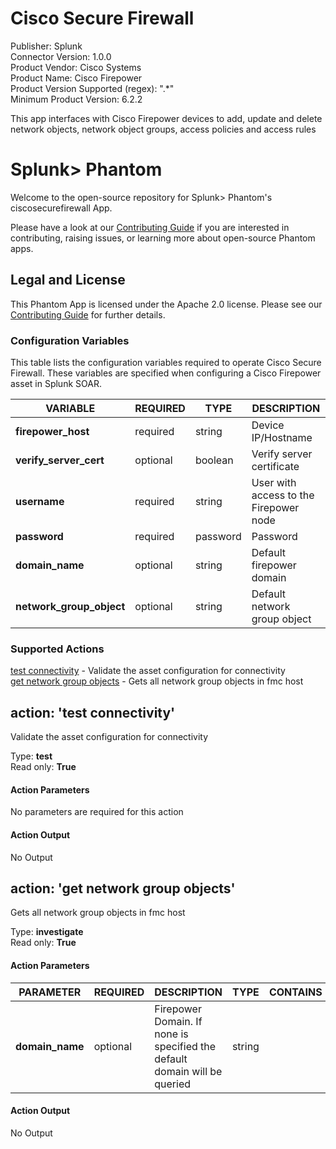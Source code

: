 [comment]: # "Auto-generated SOAR connector documentation"
# Cisco Secure Firewall

Publisher: Splunk  
Connector Version: 1.0.0  
Product Vendor: Cisco Systems  
Product Name: Cisco Firepower  
Product Version Supported (regex): ".\*"  
Minimum Product Version: 6.2.2  

This app interfaces with Cisco Firepower devices to add, update and delete network objects, network object groups, access policies and access rules

# Splunk> Phantom

Welcome to the open-source repository for Splunk> Phantom's ciscosecurefirewall App.

Please have a look at our [Contributing Guide](https://github.com/Splunk-SOAR-Apps/.github/blob/main/.github/CONTRIBUTING.md) if you are interested in contributing, raising issues, or learning more about open-source Phantom apps.

## Legal and License

This Phantom App is licensed under the Apache 2.0 license. Please see our [Contributing Guide](https://github.com/Splunk-SOAR-Apps/.github/blob/main/.github/CONTRIBUTING.md#legal-notice) for further details.


### Configuration Variables
This table lists the configuration variables required to operate Cisco Secure Firewall. These variables are specified when configuring a Cisco Firepower asset in Splunk SOAR.

VARIABLE | REQUIRED | TYPE | DESCRIPTION
-------- | -------- | ---- | -----------
**firepower_host** |  required  | string | Device IP/Hostname
**verify_server_cert** |  optional  | boolean | Verify server certificate
**username** |  required  | string | User with access to the Firepower node
**password** |  required  | password | Password
**domain_name** |  optional  | string | Default firepower domain
**network_group_object** |  optional  | string | Default network group object

### Supported Actions  
[test connectivity](#action-test-connectivity) - Validate the asset configuration for connectivity  
[get network group objects](#action-get-network-group-objects) - Gets all network group objects in fmc host  

## action: 'test connectivity'
Validate the asset configuration for connectivity

Type: **test**  
Read only: **True**

#### Action Parameters
No parameters are required for this action

#### Action Output
No Output  

## action: 'get network group objects'
Gets all network group objects in fmc host

Type: **investigate**  
Read only: **True**

#### Action Parameters
PARAMETER | REQUIRED | DESCRIPTION | TYPE | CONTAINS
--------- | -------- | ----------- | ---- | --------
**domain_name** |  optional  | Firepower Domain. If none is specified the default domain will be queried | string | 

#### Action Output
No Output